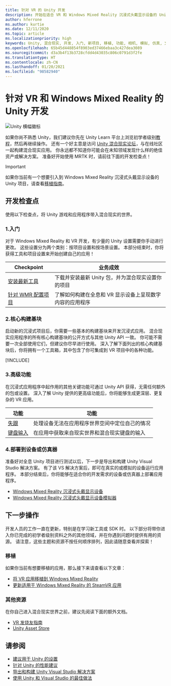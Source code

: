 ```yaml
---
title: 针对 VR 的 Unity 开发
description: 开始在适合 VR 和 Windows Mixed Reality 沉浸式头戴显示设备的 Unity 中构建混合现实应用。
author: hferrone
ms.author: kurtie
ms.date: 12/11/2020
ms.topic: article
ms.localizationpriority: high
keywords: Unity, 混合现实, 开发, 入门, 新项目, 移植, 功能, 相机, 模拟, 仿真, 文档, 混合现实头戴显示设备, windows 混合现实头戴显示设备, 虚拟现实头戴显示设备, 什么是虚拟现实, 什么是增强现实, MRTK, 混合现实工具包, 语音输入, 可定位相机, 仿真器, Azure, 教程
ms.openlocfilehash: 65b45d448854f8903ed37466ebaa3c427dea3089
ms.sourcegitcommit: d3a3b4f13b3728cfdd4d43035c806c0791d3f2fe
ms.translationtype: HT
ms.contentlocale: zh-CN
ms.lasthandoff: 01/20/2021
ms.locfileid: "98582940"
---
```

# <a name="unity-development-for-vr-and-windows-mixed-reality"></a>针对 VR 和 Windows Mixed Reality 的 Unity 开发

![Unity 横幅徽标](../images/unity_logo_banner.png)

如果你尚不熟悉 Unity，我们建议你先在 Unity Learn 平台上浏览初学者级别[教程](https://unity3d.com/learn/tutorials)，然后再继续操作。 还有一个好主意是访问 [Unity 混合现实论坛](https://forum.unity3d.com/forums/hololens.102/)，与在线社区一起构建混合现实应用。 你永远都不知道你可能会在未知领域发现什么样的绝佳资产或解决方案。 准备好开始使用 MRTK 时，请前往下面的开发检查点！

> [!IMPORTANT]
> 如果你当前有一个想要引入到 Windows Mixed Reality 沉浸式头戴显示设备的 Unity 项目，请查看[移植指南](../porting-apps/porting-overview.md)。 

## <a name="development-checkpoints"></a>开发检查点

使用以下检查点，将 Unity 游戏和应用程序带入混合现实的世界。 

### <a name="1-getting-started"></a>1.入门

对于 Windows Mixed Reality 和 VR 开发，有少量的 Unity 设置需要你手动进行更改。 这些设置分为两个类别：按项目设置和按场景设置。 本部分结束时，你将获得工具和项目设置来开始创建自己的应用！

|  Checkpoint  |  业务成效  |
| --- | --- |
| [安装最新工具](../install-the-tools.md) | 下载并安装最新 Unity 包，并为混合现实设置你的项目 |
| [针对 WMR 配置项目](configure-unity-project.md) | 了解如何构建在全息和 VR 显示设备上呈现数字内容的应用程序 |

### <a name="2-core-building-blocks"></a>2.核心构建基块

启动新的沉浸式项目后，你需要一些基本的构建基块来开发沉浸式应用。 混合现实应用程序的所有核心构建基块的公开方式与其他 Unity API 一致。 你可能不需要一次全部使用它们，但建议你尽早进行使用。 深入了解下面列出的核心构建基块后，你将拥有一个工具箱，其中包含了你可集成到 VR 项目中的各种功能。

[!INCLUDE[](../includes/unity-building-blocks-wmr.md)]

### <a name="3-advanced-features"></a>3.高级功能

在沉浸式应用程序中起作用的其他关键功能可通过 Unity API 获得，无需任何额外的包或设置。 深入了解 Unity 提供的更高级功能后，你将能够生成更深层、更复杂的 VR 应用。

|  功能  |  功能  |
| --- | --- |
| [失跟](tracking-loss-in-unity.md) | 处理设备无法在应用程序世界空间中定位自己的情况 |
| [键盘输入](keyboard-input-in-unity.md) | 在应用中获取来自现实世界和混合现实键盘的输入 |

### <a name="4-deploying-to-a-device-or-emulator"></a>4.部署到设备或仿真器

准备好对全息 Unity 项目进行测试以后，下一步是导出和构建 Unity Visual Studio 解决方案。 有了该 VS 解决方案后，即可在真实的或模拟的设备运行应用程序。 本部分结束后，你将能够在适合你的开发需求的设备或仿真器上部署应用程序。

* [Windows Mixed Reality 沉浸式头戴显示设备](../platform-capabilities-and-apis/using-visual-studio.md)
* [Windows Mixed Reality 沉浸式头戴显示设备模拟器](../platform-capabilities-and-apis/using-the-windows-mixed-reality-simulator.md)

## <a name="whats-next"></a>下一步操作

开发人员的工作一直在更新，特别是在学习新工具或 SDK 时。 以下部分将带你进入你已完成的初学者级别资料之外的其他领域，并在你遇到问题时提供有用的资源。 请注意，这些主题和资源不按任何顺序排列，因此请随意查看并探索！

### <a name="porting"></a>移植

如果你当前有想要移植的应用，那么接下来请查看以下文章：

* [将 VR 应用移植到 Windows Mixed Reality](../porting-apps/porting-guides.md?tabs=project)
* [更新适用于 Windows Mixed Reality 的 SteamVR 应用](../porting-apps/updating-your-steamvr-application-for-windows-mixed-reality.md)

### <a name="additional-resources"></a>其他资源

在你自己进入混合现实世界之前，建议先阅读下面的额外文档。 

* [VR 发烧友指南](/windows/mixed-reality/enthusiast-guide/vr-journey)
* [Unity Asset Store](https://www.assetstore.unity3d.com)

## <a name="see-also"></a>请参阅 

* [建议用于 Unity 的设置](recommended-settings-for-unity.md)
* [针对 Unity 的性能建议](performance-recommendations-for-unity.md)
* [导出和构建 Unity Visual Studio 解决方案](exporting-and-building-a-unity-visual-studio-solution.md)
* [使用 Unity 和 Visual Studio 的最佳做法](best-practices-for-working-with-unity-and-visual-studio.md)